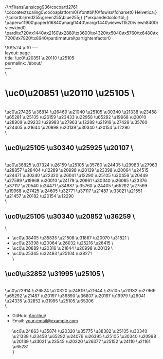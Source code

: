 {\rtf1\ansi\ansicpg936\cocoartf2761
\cocoatextscaling0\cocoaplatform0{\fonttbl\f0\fswiss\fcharset0 Helvetica;}
{\colortbl;\red255\green255\blue255;}
{\*\expandedcolortbl;;}
\paperw11900\paperh16840\margl1440\margr1440\vieww11520\viewh8400\viewkind0
\pard\tx720\tx1440\tx2160\tx2880\tx3600\tx4320\tx5040\tx5760\tx6480\tx7200\tx7920\tx8640\pardirnatural\partightenfactor0

\f0\fs24 \cf0 ---\
layout: page\
title: \uc0\u20851 \u20110 \u25105 \
permalink: /about/\
---\
\
# \uc0\u20851 \u20110 \u25105 \
\
\uc0\u27426 \u36814 \u26469 \u21040 \u25105 \u30340 \u21338 \u23458 \u65281 \u25105 \u26159 \u23433 \u22958 \u65292 \u19968 \u20010 \u28909 \u29233 \u29983 \u27963 \u12289 \u21916 \u27426 \u35760 \u24405 \u21644 \u20998 \u20139 \u30340 \u20154 \u12290 \
\
## \uc0\u25105 \u30340 \u25925 \u20107 \
\
\uc0\u36825 \u37324 \u26159 \u25105 \u35760 \u24405 \u29983 \u27963 \u28857 \u28404 \u12289 \u20998 \u20139 \u23398 \u20064 \u24515 \u24471 \u30340 \u22320 \u26041 \u12290 \u25105 \u30456 \u20449 \u27599 \u19968 \u20010 \u24179 \u20961 \u30340 \u26085 \u23376 \u37117 \u20540 \u24471 \u34987 \u35760 \u24405 \u65292 \u27599 \u19968 \u27425 \u24605 \u32771 \u37117 \u21487 \u33021 \u21551 \u21457 \u20182 \u20154 \u12290 \
\
## \uc0\u25105 \u30340 \u20852 \u36259 \
\
-  \uc0\u38405 \u35835 \u21508 \u31867 \u20070 \u31821 \
-  \uc0\u23398 \u20064 \u26032 \u25216 \u26415 \
-  \uc0\u20889 \u20316 \u21644 \u20998 \u20139 \
-  \uc0\u25345 \u32493 \u25104 \u38271 \
\
## \uc0\u32852 \u31995 \u25105 \
\
\uc0\u22914 \u26524 \u20320 \u24819 \u21644 \u25105 \u20132 \u27969 \u65292 \u21487 \u20197 \u36890 \u36807 \u20197 \u19979 \u26041 \u24335 \u32852 \u31995 \u25105 \u65306 \
\
- GitHub: [Annlihui](https://github.com/Annlihui)\
- Email: [your-email@example.com](mailto:your-email@example.com)\
\
\uc0\u24863 \u35874 \u20320 \u35775 \u38382 \u25105 \u30340 \u21338 \u23458 \u65292 \u24076 \u26395 \u25105 \u30340 \u20998 \u20139 \u33021 \u23545 \u20320 \u26377 \u25152 \u24110 \u21161 \u65281 \
}